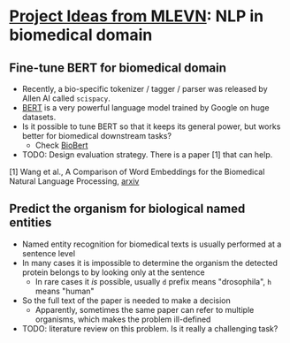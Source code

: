 # [Project Ideas from MLEVN](/projects/ideas): NLP in biomedical domain

## Fine-tune BERT for biomedical domain
* Recently, a bio-specific tokenizer / tagger / parser was released by Allen AI called `scispacy`.
* [BERT](https://github.com/google-research/bert) is a very powerful language model trained by Google on huge datasets.
* Is it possible to tune BERT so that it keeps its general power, but works better for biomedical downstream tasks?
  * Check [BioBert](https://github.com/dmis-lab/biobert)
* TODO: Design evaluation strategy. There is a paper [1] that can help.

[1] Wang et al., A Comparison of Word Embeddings for the Biomedical Natural Language Processing, [arxiv](https://arxiv.org/pdf/1802.00400.pdf)

## Predict the organism for biological named entities 
* Named entity recognition for biomedical texts is usually performed at a sentence level
* In many cases it is impossible to determine the organism the detected protein belongs to by looking only at the sentence
  * In rare cases it _is_ possible, usually `d` prefix means "drosophila", `h` means "human"
* So the full text of the paper is needed to make a decision
  * Apparently, sometimes the same paper can refer to multiple organisms, which makes the problem ill-defined
* TODO: literature review on this problem. Is it really a challenging task?
